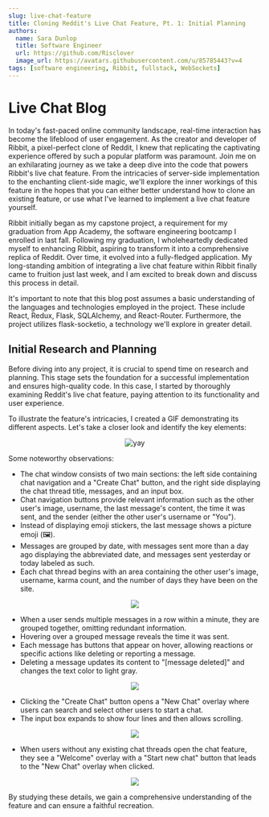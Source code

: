 ```yaml
---
slug: live-chat-feature
title: Cloning Reddit's Live Chat Feature, Pt. 1: Initial Planning
authors:
  name: Sara Dunlop
  title: Software Engineer
  url: https://github.com/Risclover
  image_url: https://avatars.githubusercontent.com/u/85785443?v=4
tags: [software engineering, Ribbit, fullstack, WebSockets]
---
```


# Live Chat Blog

In today's fast-paced online community landscape, real-time interaction has become the lifeblood of user engagement. As the creator and developer of Ribbit, a pixel-perfect clone of Reddit, I knew that replicating the captivating experience offered by such a popular platform was paramount. Join me on an exhilarating journey as we take a deep dive into the code that powers Ribbit's live chat feature. From the intricacies of server-side implementation to the enchanting client-side magic, we'll explore the inner workings of this feature in the hopes that you can either better understand how to clone an existing feature, or use what I've learned to implement a live chat feature yourself.

<!-- truncate -->

Ribbit initially began as my capstone project, a requirement for my graduation from App Academy, the software engineering bootcamp I enrolled in last fall. Following my graduation, I wholeheartedly dedicated myself to enhancing Ribbit, aspiring to transform it into a comprehensive replica of Reddit. Over time, it evolved into a fully-fledged application. My long-standing ambition of integrating a live chat feature within Ribbit finally came to fruition just last week, and I am excited to break down and discuss this process in detail.

It's important to note that this blog post assumes a basic understanding of the languages and technologies employed in the project. These include React, Redux, Flask, SQLAlchemy, and React-Router. Furthermore, the project utilizes flask-socketio, a technology we'll explore in greater detail.

## Initial Research and Planning

Before diving into any project, it is crucial to spend time on research and planning. This stage sets the foundation for a successful implementation and ensures high-quality code. In this case, I started by thoroughly examining Reddit's live chat feature, paying attention to its functionality and user experience.

To illustrate the feature's intricacies, I created a GIF demonstrating its different aspects. Let's take a closer look and identify the key elements:

<center>

![yay](../6ek5EavVy4.gif)

</center>

Some noteworthy observations:

- The chat window consists of two main sections: the left side containing chat navigation and a "Create Chat" button, and the right side displaying the chat thread title, messages, and an input box.
- Chat navigation buttons provide relevant information such as the other user's image, username, the last message's content, the time it was sent, and the sender (either the other user's username or "You").
- Instead of displaying emoji stickers, the last message shows a picture emoji (🖼️).
- Messages are grouped by date, with messages sent more than a day ago displaying the abbreviated date, and messages sent yesterday or today labeled as such.
- Each chat thread begins with an area containing the other user's image, username, karma count, and the number of days they have been on the site.

<center>

![](../Screenshot%202023-06-10%20162425.png)

</center>

- When a user sends multiple messages in a row within a minute, they are grouped together, omitting redundant information.
- Hovering over a grouped message reveals the time it was sent.
- Each message has buttons that appear on hover, allowing reactions or specific actions like deleting or reporting a message.
- Deleting a message updates its content to "[message deleted]" and changes the text color to light gray.

<center>

![](../chrome_WJ0tqnW7n0.gif)

</center>

- Clicking the "Create Chat" button opens a "New Chat" overlay where users can search and select other users to start a chat.
- The input box expands to show four lines and then allows scrolling.

<center>

![](../chrome_Q4JwmvPWTb.gif)

</center>

- When users without any existing chat threads open the chat feature, they see a "Welcome" overlay with a "Start new chat" button that leads to the "New Chat" overlay when clicked.

<center>

![](../welcome-overlay.png)

</center>

By studying these details, we gain a comprehensive understanding of the feature and can ensure a faithful recreation.
